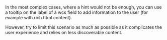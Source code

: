 In the most complex cases, where a hint would not be enough, you can use a tooltip on the label of a wcs field to add
information to the user (for example with rich html content).

However, try to limit this scenario as much as possible as it complicates the user experience and relies on less
discoverable content.
